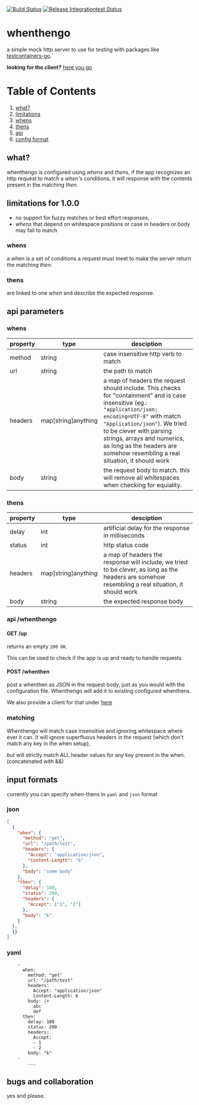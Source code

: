 [![Build Status](https://github.com/LuckyLukas/whenthengo/workflows/check-build/badge.svg)](https://github.com/LuckyLukas/whenthengo/actions) [![Release Integrationtest Status](https://github.com/LuckyLukas/whenthengo/workflows/release/badge.svg)](https://github.com/LuckyLukas/whenthengo/actions)
# whenthengo

a simple mock http server to use for testing with packages like
[testcontainers-go](https://github.com/testcontainers/testcontainers-go).`

<b>looking for the client?</b> [here you go](github.com/luckylukas/whenthengo/client)


# Table of Contents
1. [what?](#what)
2. [limitations](#limitations)
3. [whens](#whens)
4. [thens](#thens)
5. [api](#api)
6. [config format](#formats)

## what? <a name="what"></a>

whenthengo is configured using _whens_ and _thens_, if the app recognizes an http request to match a _when's_ conditions, it will response with the contents present in the matching _then_.

## limitations for 1.0.0 <a name="limitations"></a>

- no support for fuzzy matches or best effort responses, 
- _whens_ that depend on whitespace positions or case in headers or body may fail to match

### whens <a name="whens"></a>

a when is a set of conditions a request must meet to make the server return the matching _then_.

### thens <a name="thens"></a>

are linked to one _when_ and describe the expected response.

## api parameters <a name="api"></a>

### whens

| property        | type           | desciption  |
| ------------- |-------------| -----|
| method     | string| case insensitive http verb to match|
| url     | string      |   the path to match |
| headers | map[string]anything       |    a map of headers the request should include. This checks for "containment" and is case insensitive (eg.: ```"application/json; encoding=UTF-8"``` with match ```"Application/json"```). We tried to be clever with parsing strings, arrays and numerics, as long as the headers are somehow resembling a real situation, it should work |
| body| string | the request body to match. this will remove all whitespaces when checking for equiality.|

### thens
| property        | type           | desciption  |
| ------------- |-------------| -----|
| delay     | int| artificial delay for the response in milliseconds |
| status     | int      |   http status code |
| headers | map[string]anything      |    a map of headers the response will include, we tried to be clever, as long as the headers are somehow resembling a real situation, it should work |
| body| string | the expected response body|


### api /whenthengo

#### GET /up
returns an empty ```200 OK```.
 
This can be used to check if the app is up and ready to handle requests.

#### POST /whenthen

post a whenthen as JSON in the request body, just as you would with the configuration file.
Whenthengo will add it to existing configured whenthens.

We also provide a client for that under [here](github.com/luckylukas/whenthengo/client)

### matching

Whenthengo will match case insensitive and ignoring whitespace where ever it can.
It will ignore superfluous headers in the request (which don't match any key in the when setup), 

_but_ will strictly match ALL header values for any key present in the when. (concatenated with &&)

## input formats <a name="formats"></a>

currently you can specify when-thens in ```yaml```
 and ```json``` format

### json

```json
[
  {
    "when": {
      "method": "get",
      "url": "/path/test",
      "headers": {
        "Accept": "application/json",
        "Content-Length": "6"
      },
      "body": "some body"
    },
    "then": {
      "delay": 100,
      "status": 200,
      "headers": {
        "Accept": ["1", "2"]
      },
      "body": "k"
    }
  },
  {}
]
```

### yaml

```
    -
      when:
        method: "get"
        url: "/path/test"
        headers:
          Accept: "application/json"
          Content-Length: 6
        body: |+
          abc
          def
      then:
        delay: 100
        status: 200
        headers:
          Accept: 
          - 1
          - 2
        body: "k"
    -
        ...

```

## bugs and collaboration

yes and please.
